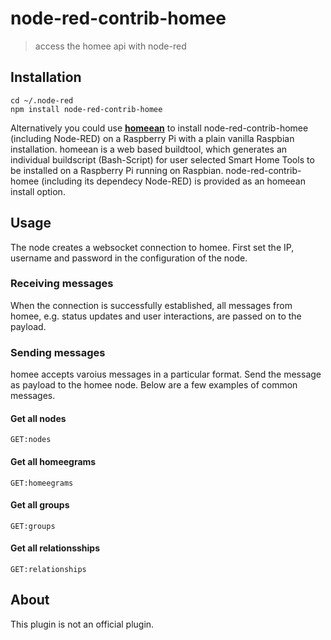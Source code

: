 # node-red-contrib-homee

> access the homee api with node-red

## Installation
```
cd ~/.node-red
npm install node-red-contrib-homee
```

Alternatively you could use [**homeean**](https://himpler.com/homeean) to install node-red-contrib-homee (including Node-RED) on a Raspberry Pi with a plain vanilla Raspbian installation. homeean is a web based buildtool, which generates an individual buildscript (Bash-Script) for user selected Smart Home Tools to be installed on a Raspberry Pi running on Raspbian. node-red-contrib-homee (including its dependecy Node-RED) is provided as an homeean install option.

## Usage
The node creates a websocket connection to homee. First set the IP, username and password in the configuration of the node.

### Receiving messages
When the connection is successfully established, all messages from homee, e.g. status updates and user interactions, are passed on to the payload.

### Sending messages
homee accepts varoius messages in a particular format. Send the message as payload to the homee node. Below are a few examples of common messages.

#### Get all nodes
```
GET:nodes
```

#### Get all homeegrams
```
GET:homeegrams
```

#### Get all groups
```
GET:groups
```

#### Get all relationsships
```
GET:relationships
```

## About
This plugin is not an official plugin.
